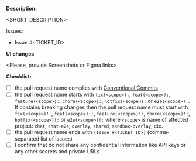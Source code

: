 **Description:**

<SHORT_DESCRIPTION>

Issues:

- Issue #<TICKET_ID>

**UI changes**

<Please, provide Screenshots or Figma links>

**Checklist:**

- [ ] the pull request name complies with [Conventional Commits](https://www.conventionalcommits.org/en/v1.0.0/)
- [ ] the pull request name starts with `fix(<scope>):`, `feat(<scope>):`, `feature(<scope>):`, `chore(<scope>):`, `hotfix(<scope>):` or `e2e(<scope>):`. If contains breaking changes then the pull request name must start with `fix(<scope>)!:`, `feat(<scope>)!:`, `feature(<scope>)!:`, `chore(<scope>)!:`, `hotfix(<scope>)!:` or `e2e(<scope>)!:` where `<scope>` is name of affected project: `chat`, `chat-e2e`, `overlay`, `shared`, `sandbox-overlay`, etc.
- [ ] the pull request name ends with `(Issue #<TICKET_ID>)` (comma-separated list of issues)
- [ ] I confirm that do not share any confidential information like API keys or any other secrets and private URLs
